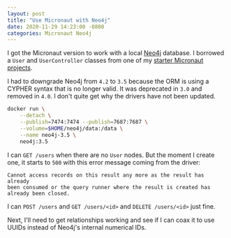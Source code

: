```yaml
---
layout: post
title: "Use Micronaut with Neo4j"
date: 2020-11-29 14:23:00 -0800
categories: Micronaut Neo4j
---
```

I got the Micronaut version to work with a local [Neo4j](https://neo4j.com/)
database.  I borrowed a `User` and `UserController` classes from one of my
[starter Micronaut projects](https://github.com/jeantessier/micronaut-gorm-example).

I had to downgrade Neo4j from `4.2` to `3.5` because the ORM is using a  CYPHER
syntax that is no longer valid.  It was deprecated in `3.0` and removed in
`4.0`.  I don't quite get why the drivers have not been updated.

```bash
docker run \
    --detach \
    --publish=7474:7474 --publish=7687:7687 \
    --volume=$HOME/neo4j/data:/data \
    --name neo4j-3.5 \
    neo4j:3.5
```

I can `GET /users` when there are no `User` nodes.  But the moment I create one,
it starts to `500` with this error message coming from the driver:

```
Cannot access records on this result any more as the result has already
been consumed or the query runner where the result is created has
already been closed.
```

I can `POST /users` and `GET /users/<id>` and `DELETE /users/<id>` just fine.

Next, I'll need to get relationships working and see if I can coax it to use
UUIDs instead of Neo4j's internal numerical IDs.
